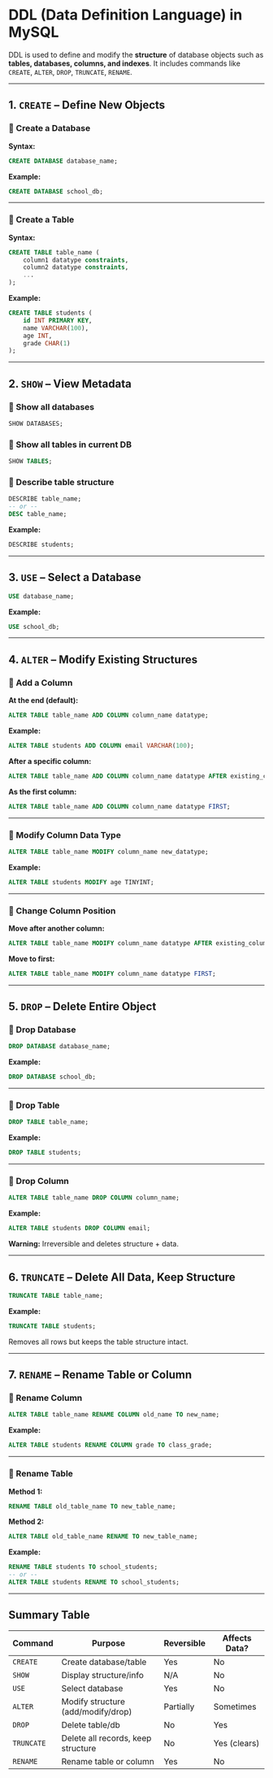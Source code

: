 

#  DDL (Data Definition Language) in MySQL

DDL is used to define and modify the **structure** of database objects such as **tables, databases, columns, and indexes**. It includes commands like `CREATE`, `ALTER`, `DROP`, `TRUNCATE`, `RENAME`.

---

##  1. `CREATE` – Define New Objects

### 🔹 Create a Database

**Syntax:**

```sql
CREATE DATABASE database_name;
```

**Example:**

```sql
CREATE DATABASE school_db;
```

---

### 🔹 Create a Table

**Syntax:**

```sql
CREATE TABLE table_name (
    column1 datatype constraints,
    column2 datatype constraints,
    ...
);
```

**Example:**

```sql
CREATE TABLE students (
    id INT PRIMARY KEY,
    name VARCHAR(100),
    age INT,
    grade CHAR(1)
);
```

---

##  2. `SHOW` – View Metadata

### 🔹 Show all databases

```sql
SHOW DATABASES;
```

### 🔹 Show all tables in current DB

```sql
SHOW TABLES;
```

### 🔹 Describe table structure

```sql
DESCRIBE table_name;
-- or --
DESC table_name;
```

**Example:**

```sql
DESCRIBE students;
```

---

##  3. `USE` – Select a Database

```sql
USE database_name;
```

**Example:**

```sql
USE school_db;
```

---

##  4. `ALTER` – Modify Existing Structures

### 🔸 Add a Column

**At the end (default):**

```sql
ALTER TABLE table_name ADD COLUMN column_name datatype;
```

**Example:**

```sql
ALTER TABLE students ADD COLUMN email VARCHAR(100);
```

**After a specific column:**

```sql
ALTER TABLE table_name ADD COLUMN column_name datatype AFTER existing_col;
```

**As the first column:**

```sql
ALTER TABLE table_name ADD COLUMN column_name datatype FIRST;
```

---

### 🔸 Modify Column Data Type

```sql
ALTER TABLE table_name MODIFY column_name new_datatype;
```

**Example:**

```sql
ALTER TABLE students MODIFY age TINYINT;
```

---

### 🔸 Change Column Position

**Move after another column:**

```sql
ALTER TABLE table_name MODIFY column_name datatype AFTER existing_column;
```

**Move to first:**

```sql
ALTER TABLE table_name MODIFY column_name datatype FIRST;
```

---

##  5. `DROP` – Delete Entire Object

### 🔹 Drop Database

```sql
DROP DATABASE database_name;
```

**Example:**

```sql
DROP DATABASE school_db;
```

---

### 🔹 Drop Table

```sql
DROP TABLE table_name;
```

**Example:**

```sql
DROP TABLE students;
```

---

### 🔹 Drop Column

```sql
ALTER TABLE table_name DROP COLUMN column_name;
```

**Example:**

```sql
ALTER TABLE students DROP COLUMN email;
```

 **Warning:** Irreversible and deletes structure + data.

---

##  6. `TRUNCATE` – Delete All Data, Keep Structure

```sql
TRUNCATE TABLE table_name;
```

**Example:**

```sql
TRUNCATE TABLE students;
```

 Removes all rows but keeps the table structure intact.

---

##  7. `RENAME` – Rename Table or Column

### 🔹 Rename Column

```sql
ALTER TABLE table_name RENAME COLUMN old_name TO new_name;
```

**Example:**

```sql
ALTER TABLE students RENAME COLUMN grade TO class_grade;
```

---

### 🔹 Rename Table

**Method 1:**

```sql
RENAME TABLE old_table_name TO new_table_name;
```

**Method 2:**

```sql
ALTER TABLE old_table_name RENAME TO new_table_name;
```

**Example:**

```sql
RENAME TABLE students TO school_students;
-- or --
ALTER TABLE students RENAME TO school_students;
```

---

##  Summary Table

| Command    | Purpose                            | Reversible | Affects Data? |
| ---------- | ---------------------------------- | ---------- | ------------- |
| `CREATE`   | Create database/table              | Yes        | No            |
| `SHOW`     | Display structure/info             | N/A        | No            |
| `USE`      | Select database                    | Yes        | No            |
| `ALTER`    | Modify structure (add/modify/drop) | Partially  | Sometimes     |
| `DROP`     | Delete table/db                    | No         | Yes           |
| `TRUNCATE` | Delete all records, keep structure | No         | Yes (clears)  |
| `RENAME`   | Rename table or column             | Yes        | No            |


